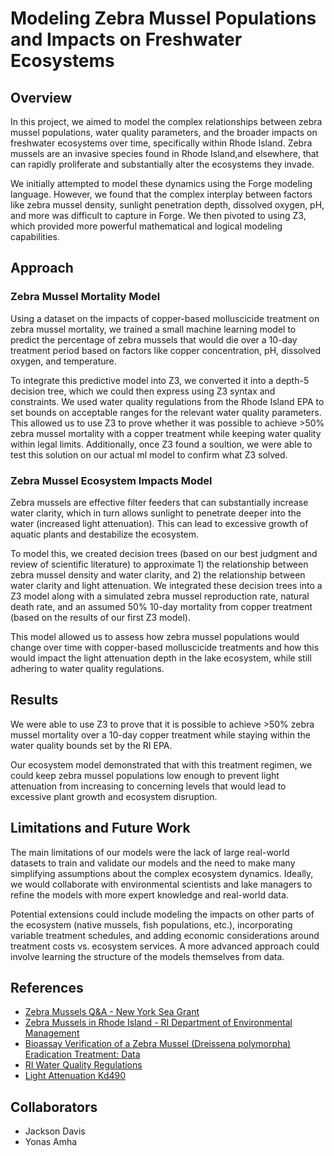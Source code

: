 # Modeling Zebra Mussel Populations and Impacts on Freshwater Ecosystems

## Overview

In this project, we aimed to model the complex relationships between zebra mussel populations, water quality parameters, and the broader impacts on freshwater ecosystems over time, specifically within Rhode Island. Zebra mussels are an invasive species found in Rhode Island,and elsewhere, that can rapidly proliferate and substantially alter the ecosystems they invade.

We initially attempted to model these dynamics using the Forge modeling language. However, we found that the complex interplay between factors like zebra mussel density, sunlight penetration depth, dissolved oxygen, pH, and more was difficult to capture in Forge. We then pivoted to using Z3, which provided more powerful mathematical and logical modeling capabilities.

## Approach

### Zebra Mussel Mortality Model

Using a dataset on the impacts of copper-based molluscicide treatment on zebra mussel mortality, we trained a small machine learning model to predict the percentage of zebra mussels that would die over a 10-day treatment period based on factors like copper concentration, pH, dissolved oxygen, and temperature.

To integrate this predictive model into Z3, we converted it into a depth-5 decision tree, which we could then express using Z3 syntax and constraints. We used water quality regulations from the Rhode Island EPA to set bounds on acceptable ranges for the relevant water quality parameters. This allowed us to use Z3 to prove whether it was possible to achieve >50% zebra mussel mortality with a copper treatment while keeping water quality within legal limits. Additionally, once Z3 found a soultion, we were able to test this solution on our actual ml model to confirm what Z3 solved.

### Zebra Mussel Ecosystem Impacts Model

Zebra mussels are effective filter feeders that can substantially increase water clarity, which in turn allows sunlight to penetrate deeper into the water (increased light attenuation). This can lead to excessive growth of aquatic plants and destabilize the ecosystem.

To model this, we created decision trees (based on our best judgment and review of scientific literature) to approximate 1) the relationship between zebra mussel density and water clarity, and 2) the relationship between water clarity and light attenuation. We integrated these decision trees into a Z3 model along with a simulated zebra mussel reproduction rate, natural death rate, and an assumed 50% 10-day mortality from copper treatment (based on the results of our first Z3 model).

This model allowed us to assess how zebra mussel populations would change over time with copper-based molluscicide treatments and how this would impact the light attenuation depth in the lake ecosystem, while still adhering to water quality regulations.

## Results

We were able to use Z3 to prove that it is possible to achieve >50% zebra mussel mortality over a 10-day copper treatment while staying within the water quality bounds set by the RI EPA.

Our ecosystem model demonstrated that with this treatment regimen, we could keep zebra mussel populations low enough to prevent light attenuation from increasing to concerning levels that would lead to excessive plant growth and ecosystem disruption.

## Limitations and Future Work

The main limitations of our models were the lack of large real-world datasets to train and validate our models and the need to make many simplifying assumptions about the complex ecosystem dynamics. Ideally, we would collaborate with environmental scientists and lake managers to refine the models with more expert knowledge and real-world data.

Potential extensions could include modeling the impacts on other parts of the ecosystem (native mussels, fish populations, etc.), incorporating variable treatment schedules, and adding economic considerations around treatment costs vs. ecosystem services. A more advanced approach could involve learning the structure of the models themselves from data.

## References

- [Zebra Mussels Q&A - New York Sea Grant](https://seagrant.sunysb.edu/ais/pdfs/ZmusselQ-A.pdf)
- [Zebra Mussels in Rhode Island - RI Department of Environmental Management](https://dem.ri.gov/sites/g/files/xkgbur861/files/programs/benviron/water/quality/surfwq/pdfs/lakes012.pdf)
- [Bioassay Verification of a Zebra Mussel (Dreissena polymorpha) Eradication Treatment: Data](https://www.sciencebase.gov/catalog/file/get/5b85b224e4b05f6e321d4056?f=__disk__3e%2Fba%2F51%2F3eba51b77f68a7b2fcdf0ae9aef84948878b3c08&transform=1&allowOpen=true)
- [RI Water Quality Regulations](https://www.epa.gov/sites/default/files/2014-12/documents/riwqs.pdf)
- [Light Attenuation Kd490](https://catalog.data.gov/dataset/light-attenuation-kd490)

## Collaborators

- Jackson Davis
- Yonas Amha
